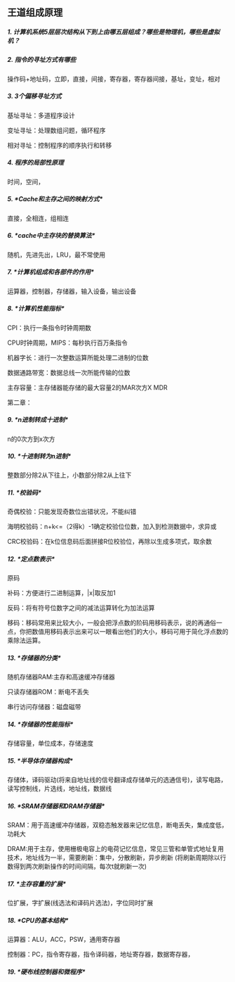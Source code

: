 王道组成原理
------------

##### **1.** 计算机系统5层层次结构从下到上由哪五层组成？哪些是物理机，哪些是虚拟机？

##### **2.** 指令的寻址方式有哪些

操作码+地址码，立即，直接，间接，寄存器，寄存器间接，基址，变址，相对

##### **3.** 3个偏移寻址方式

基址寻址：多道程序设计

变址寻址：处理数组问题，循环程序

相对寻址：控制程序的顺序执行和转移

##### **4.** 程序的局部性原理

时间，空间，

##### **5.** ***\*Cache和主存之间的映射方式\****

直接，全相连，组相连

##### **6.** ***\*cache中主存块的替换算法\****

随机，先进先出，LRU，最不常使用

##### **7.** ***\*计算机组成和各部件的作用\****

运算器，控制器，存储器，输入设备，输出设备

##### **8.** ***\*计算机性能指标\****

CPI：执行一条指令时钟周期数

CPU时钟周期，MIPS：每秒执行百万条指令

机器字长：进行一次整数运算所能处理二进制的位数

数据通路带宽：数据总线一次所能传输的位数

主存容量：主存储器能存储的最大容量2的MAR次方X MDR

第二章：

##### **9.** ***\*n进制转成十进制\****

n的0次方到x次方

##### **10.** ***\*十进制转为n进制\****

整数部分除2从下往上，小数部分除2从上往下

##### **11.** ***\*校验码\****

奇偶校验：只能发现奇数位出错状况，不能纠错

海明校验码：n+k<=（2得k）-1确定校验位位数，加入到检测数据中，求异或

CRC校验码：在k位信息码后面拼接R位校验位，再除以生成多项式，取余数

##### **12.** ***\*定点数表示\****

原码

补码：方便进行二进制运算，|x|取反加1

反码：将有符号位数字之间的减法运算转化为加法运算

移码：移码常用来比较大小，一般会把浮点数的阶码用移码表示，说的再通俗一点，你把数值用移码表示出来可以一眼看出他们的大小，移码可用于简化浮点数的乘除法运算。

##### **13.** ***\*存储器的分类\****

随机存储器RAM:主存和高速缓冲存储器

只读存储器ROM：断电不丢失

串行访问存储器：磁盘磁带

##### **14.** ***\*存储器的性能指标\****

存储容量，单位成本，存储速度

##### **15.** ***\*半导体存储器构成\****

存储体，译码驱动(将来自地址线的信号翻译成存储单元的选通信号)，读写电路，读写控制线，片选线，地址线，数据线

##### **16.** ***\*SRAM存储器和DRAM存储器\****

SRAM：用于高速缓冲存储器，双稳态触发器来记忆信息，断电丢失，集成度低，功耗大

DRAM:用于主存，使用栅极电容上的电荷记忆信息，常见三管和单管式地址复用技术，地址线为一半，需要刷新：集中，分散刷新，异步刷新 (将刷新周期除以行数得到两次刷新操作的时间间隔，每次t就刷新一次)

##### **17.** ***\*主存容量的扩展\****

位扩展，字扩展(线选法和译码片选法)，字位同时扩展

##### **18.** ***\*CPU的基本结构\****

运算器：ALU，ACC，PSW，通用寄存器

控制器：PC，指令寄存器，指令译码器，地址寄存器，数据寄存器，

##### **19.** ***\*硬布线控制器和微程序\****

 